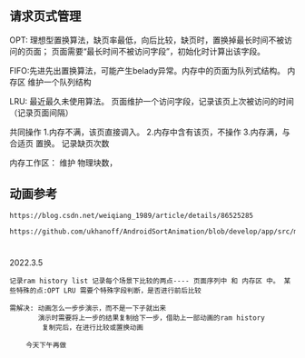 ## 请求页式管理

OPT: 理想型置换算法，缺页率最低，向后比较，缺页时，置换掉最长时间不被访问的页面； 页面需要“最长时间不被访问字段”，初始化时计算出该字段。

FIFO:先进先出置换算法，可能产生belady异常。内存中的页面为队列式结构。 内存区 维护一个队列结构

LRU: 最近最久未使用算法。 页面维护一个访问字段，记录该页上次被访问的时间（记录页面间隔）

共同操作 1.内存不满，该页直接调入。 2.内存中含有该页，不操作 3.内存满，与 合适页 置换。 记录缺页次数

内存工作区： 维护 物理块数，

## 动画参考

    https://blog.csdn.net/weiqiang_1989/article/details/86525285 

    https://github.com/ukhanoff/AndroidSortAnimation/blob/develop/app/src/main/java/com/ukhanoff/bubblesort/fragments/SortingFragment.java

#

2022.3.5

    记录ram history list 记录每个场景下比较的两点---- 页面序列中 和 内存区 中。 某些特殊的点:OPT LRU 需要个特殊字段判断，是否进行前后比较

    需解决: 动画怎么一步步演示，而不是一下子就出来
           演示时需要将上一步的结果复制给下一步，借助上一部动画的ram history
            复制完后，在进行比较或置换动画

        今天下午再做

            
